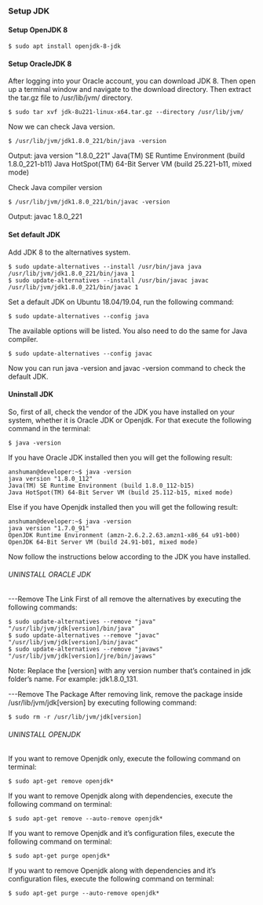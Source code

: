 ### Setup JDK 
#### Setup OpenJDK 8

	$ sudo apt install openjdk-8-jdk
  
#### Setup OracleJDK 8
After logging into your Oracle account, you can download JDK 8.
Then open up a terminal window and navigate to the download directory.
Then extract the tar.gz file to /usr/lib/jvm/ directory.

	$ sudo tar xvf jdk-8u221-linux-x64.tar.gz --directory /usr/lib/jvm/

Now we can check Java version.

	$ /usr/lib/jvm/jdk1.8.0_221/bin/java -version

Output:
	java version "1.8.0_221"
	Java(TM) SE Runtime Environment (build 1.8.0_221-b11)
	Java HotSpot(TM) 64-Bit Server VM (build 25.221-b11, mixed mode)

Check Java compiler version

	$ /usr/lib/jvm/jdk1.8.0_221/bin/javac -version

Output:
	javac 1.8.0_221

#### Set default JDK

Add JDK 8 to the alternatives system.

	$ sudo update-alternatives --install /usr/bin/java java /usr/lib/jvm/jdk1.8.0_221/bin/java 1
	$ sudo update-alternatives --install /usr/bin/javac javac /usr/lib/jvm/jdk1.8.0_221/bin/javac 1

Set a default JDK on Ubuntu 18.04/19.04, run the following command:

	$ sudo update-alternatives --config java

The available options will be listed.
You also need to do the same for Java compiler.

	$ sudo update-alternatives --config javac

Now you can run java -version and javac -version command to check the default JDK.

#### Uninstall JDK

So, first of all, check the vendor of the JDK you have installed on your system, whether it is Oracle JDK or Openjdk.
For that execute the following command in the terminal:

	$ java -version

If you have Oracle JDK installed then you will get the following result:

	anshuman@developer:~$ java -version
	java version "1.8.0_112"
	Java(TM) SE Runtime Environment (build 1.8.0_112-b15)
	Java HotSpot(TM) 64-Bit Server VM (build 25.112-b15, mixed mode)

Else if you have Openjdk installed then you will get the following result:

	anshuman@developer:~$ java -version
	java version "1.7.0_91"
	OpenJDK Runtime Environment (amzn-2.6.2.2.63.amzn1-x86_64 u91-b00)
	OpenJDK 64-Bit Server VM (build 24.91-b01, mixed mode)

Now follow the instructions below according to the JDK you have installed.

###### UNINSTALL ORACLE JDK
---Remove The Link
First of all remove the alternatives by executing the following commands:

	$ sudo update-alternatives --remove "java" "/usr/lib/jvm/jdk[version]/bin/java"
	$ sudo update-alternatives --remove "javac" "/usr/lib/jvm/jdk[version]/bin/javac"
	$ sudo update-alternatives --remove "javaws" "/usr/lib/jvm/jdk[version]/jre/bin/javaws"
Note: Replace the [version] with any version number that’s contained in jdk folder’s name. For example: jdk1.8.0_131.

---Remove The Package
After removing link, remove the package inside /usr/lib/jvm/jdk[version] by executing following command:

	$ sudo rm -r /usr/lib/jvm/jdk[version]

###### UNINSTALL OPENJDK

If you want to remove Openjdk only, execute the following command on terminal:

	$ sudo apt-get remove openjdk*

If you want to remove Openjdk along with dependencies, execute the following command on terminal:

	$ sudo apt-get remove --auto-remove openjdk*

If you want to remove Openjdk and it’s configuration files, execute the following command on terminal:

	$ sudo apt-get purge openjdk*

If you want to remove Openjdk along with dependencies and it’s configuration files, execute the following command on terminal:

	$ sudo apt-get purge --auto-remove openjdk*
	
